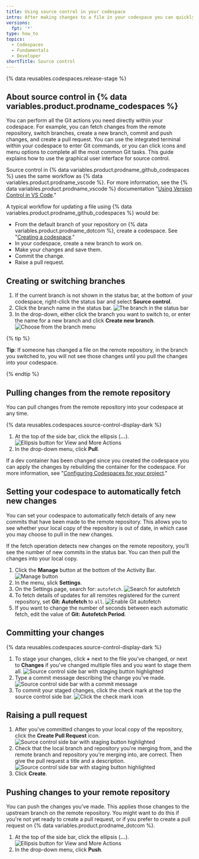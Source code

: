 ```yaml
---
title: Using source control in your codespace
intro: After making changes to a file in your codespace you can quickly commit the changes and push your update to the remote repository.
versions:
  fpt: '*'
type: how_to
topics:
  - Codespaces
  - Fundamentals
  - Developer
shortTitle: Source control
---
```


{% data reusables.codespaces.release-stage %}

## About source control in {% data variables.product.prodname_codespaces %}

You can perform all the Git actions you need directly within your codespace. For example, you can fetch changes from the remote repository, switch branches, create a new branch, commit and push changes, and create a pull request. You can use the integrated terminal within your codespace to enter Git commands, or you can click icons and menu options to complete all the most common Git tasks. This guide explains how to use the graphical user interface for source control.

Source control in {% data variables.product.prodname_github_codespaces %} uses the same workflow as {% data variables.product.prodname_vscode %}. For more information, see the {% data variables.product.prodname_vscode %} documentation "[Using Version Control in VS Code](https://code.visualstudio.com/docs/editor/versioncontrol#_git-support)."

A typical workflow for updating a file using {% data variables.product.prodname_github_codespaces %} would be:

* From the default branch of your repository on {% data variables.product.prodname_dotcom %}, create a codespace. See "[Creating a codespace](/codespaces/developing-in-codespaces/creating-a-codespace)."
* In your codespace, create a new branch to work on.
* Make your changes and save them.
* Commit the change.
* Raise a pull request.

## Creating or switching branches

1. If the current branch is not shown in the status bar, at the bottom of your codespace, right-click the status bar and select **Source control**.
1. Click the branch name in the status bar.
![The branch in the status bar](/assets/images/help/codespaces/branch-in-status-bar.png)
1. In the drop-down, either click the branch you want to switch to, or enter the name for a new branch and click **Create new branch**.
![Choose from the branch menu](/assets/images/help/codespaces/create-new-branch.png)

{% tip %}

**Tip**: If someone has changed a file on the remote repository, in the branch you switched to, you will not see those changes until you pull the changes into your codespace. 

{% endtip %}

## Pulling changes from the remote repository

You can pull changes from the remote repository into your codespace at any time. 

{% data reusables.codespaces.source-control-display-dark %}
1. At the top of the side bar, click the ellipsis (**...**).
![Ellipsis button for View and More Actions](/assets/images/help/codespaces/source-control-ellipsis-button.png)
1. In the drop-down menu, click **Pull**.

If a dev container has been changed since you created the codespace you can apply the changes by rebuilding the container for the codespace. For more information, see "[Configuring Codespaces for your project](/codespaces/setting-up-your-codespace/configuring-codespaces-for-your-project#applying-changes-to-your-configuration)."

## Setting your codespace to automatically fetch new changes 

You can set your codespace to automatically fetch details of any new commits that have been made to the remote repository. This allows you to see whether your local copy of the repository is out of date, in which case you may choose to pull in the new changes. 

If the fetch operation detects new changes on the remote repository, you'll see the number of new commits in the status bar. You can then pull the changes into your local copy.

1. Click the **Manage** button at the bottom of the Activity Bar.
![Manage button](/assets/images/help/codespaces/manage-button.png)
1. In the menu, slick **Settings**.
1. On the Settings page, search for: `autofetch`.
![Search for autofetch](/assets/images/help/codespaces/autofetch-search.png)
1. To fetch details of updates for all remotes registered for the current repository, set **Git: Autofetch** to `all`.
![Enable Git autofetch](/assets/images/help/codespaces/autofetch-all.png)
1. If you want to change the number of seconds between each automatic fetch, edit the value of **Git: Autofetch Period**.

## Committing your changes 

{% data reusables.codespaces.source-control-display-dark %}
1. To stage your changes, click  **+** next to the file you've changed, or next to **Changes** if you've changed multiple files and you want to stage them all.
![Source control side bar with staging button highlighted](/assets/images/help/codespaces/codespaces-commit-stage.png)
1. Type a commit message describing the change you've made.
![Source control side bar with a commit message](/assets/images/help/codespaces/codespaces-commit-commit-message.png)  
1. To commit your staged changes, click the check mark at the top the source control side bar.
![Click the check mark icon](/assets/images/help/codespaces/codespaces-commit-checkmark-icon.png)  

## Raising a pull request

1. After you've committed changes to your local copy of the repository, click the **Create Pull Request** icon. 
![Source control side bar with staging button highlighted](/assets/images/help/codespaces/codespaces-commit-pr-button.png)  
1. Check that the local branch and repository you're merging from, and the remote branch and repository you're merging into, are correct. Then give the pull request a title and a description. 
![Source control side bar with staging button highlighted](/assets/images/help/codespaces/codespaces-commit-pr.png)
1. Click **Create**.

## Pushing changes to your remote repository

You can push the changes you've made. This applies those changes to the upstream branch on the remote repository. You might want to do this if you're not yet ready to create a pull request, or if you prefer to create a pull request on {% data variables.product.prodname_dotcom %}.

1. At the top of the side bar, click the ellipsis (**...**).
![Ellipsis button for View and More Actions](/assets/images/help/codespaces/source-control-ellipsis-button-nochanges.png)
1. In the drop-down menu, click **Push**.
